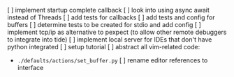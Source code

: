 [ ] implement startup complete callback
[ ] look into using async await instead of Threads
[ ] add tests for callbacks
[ ] add tests and config for buffers
[ ] determine tests to be created for stdio and add config
[ ] implement tcp/ip as alternative to pexpect (to allow other remote debuggers to integrate into tide)
[ ] implement local server for IDEs that don't have python integrated
[ ] setup tutorial
[ ] abstract all vim-related code:
  - `./defaults/actions/set_buffer.py`
[ ] rename editor references to interface
